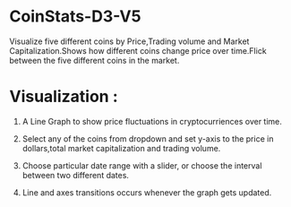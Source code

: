 # CoinStats-D3-V5

Visualize five different coins by Price,Trading volume and Market Capitalization.Shows how different coins change price over time.Flick between the five different coins in the market.

# Visualization :

1. A Line Graph to show price fluctuations in cryptocurriences over time.

2. Select any of the coins from dropdown and set y-axis to the price in dollars,total market capitalization and trading volume.

3. Choose particular date range with a slider, or choose the interval between two different dates.
 
4. Line and axes transitions occurs whenever the graph gets updated.
